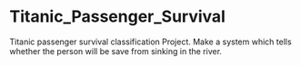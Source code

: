 # Titanic_Passenger_Survival
Titanic passenger survival classification Project. Make a system which tells whether the person will be save from sinking in the river.
